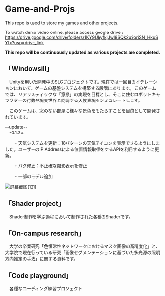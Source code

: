 # Game-and-Projs
This repo is used to store my games and other projects.

To watch demo video online, please access google drive : https://drive.google.com/drive/folders/1KY9UhyfkjJwl8SQk2u9oriSN_HkuSYfx?usp=drive_link 

**This repo will be continuously updated as various projects are completed.**

## 「Windowsill」
　Unityを用いた開発中のSLGプロジェクトです。現在では一回目のイテレーションにおいて、ゲームの基盤システムを構築する段階にあります。
このゲームでは、リアリスティックな「窓際」の実現を目標とし、そこに住むロボットキャラクターの行動や現実世界と同調する天候表現をシミュレートします。
 
　このゲームは、窓のない部屋に様々な景色をもたらすことを目的として開発されています。

--update--   
　-0.1.2α
 
　　・天気システムを更新：18パターンの天気アイコンを表示できるようにしました。ユーザーのIP Addressによる位置情報取得をするAPIを利用するように更新。
  
　　・バグ修正：不正確な陰影表示を修正

 　　・一部のモデル追加
   
  ![屏幕截图(121)](https://github.com/martin-joe-1998/Game-and-Projs/assets/149871657/e0a4201b-0864-4aba-8628-31eb95299b2a)

## 「Shader project」
　Shader制作を学ぶ過程において制作された各種のShaderです。

## 「On-campus research」
　大学の卒業研究「色恒常性ネットワークにおけるマスク画像の高精度化」と、大学院で現在行っている研究「画像セグメンテーションに基づいた多光源の照明方向推定の手法」に関する資料です。

## 「Code playground」
　各種なコーディング練習プロジェクト
